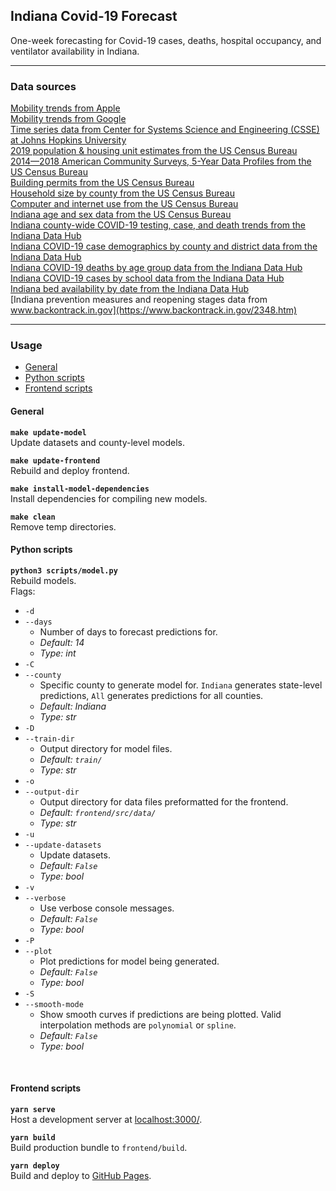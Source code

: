 ## Indiana Covid-19 Forecast

One-week forecasting for Covid-19 cases, deaths, hospital occupancy, and ventilator availability in Indiana.

--------------------------

### Data sources
[Mobility trends from Apple](https://covid19.apple.com/mobility) <br />
[Mobility trends from Google](https://www.google.com/covid19/mobility/) <br />
[Time series data from Center for Systems Science and Engineering (CSSE) at Johns Hopkins University](https://github.com/CSSEGISandData/COVID-19) <br />
[2019 population & housing unit estimates from the US Census Bureau](https://www.census.gov/programs-surveys/popest.html) <br />
[2014—2018 American Community Surveys, 5-Year Data Profiles from the US Census Bureau](https://www.census.gov/acs/www/data/data-tables-and-tools/data-profiles/2018/) <br />
[Building permits from the US Census Bureau](https://www.census.gov/construction/bps/) <br />
[Household size by county from the US Census Bureau](https://www.census.gov/topics/families.html) <br />
[Computer and internet use from the US Census Bureau](https://www.census.gov/topics/population/computer-internet.html) <br />
[Indiana age and sex data from the US Census Bureau](https://www.census-charts.com/ASC/Indiana.html) <br />
[Indiana county-wide COVID-19 testing, case, and death trends from the Indiana Data Hub](https://hub.mph.in.gov/dataset/covid-19-county-wide-test-case-and-death-trends/resource/afaa225d-ac4e-4e80-9190-f6800c366b58) <br />
[Indiana COVID-19 case demographics by county and district data from the Indiana Data Hub](https://hub.mph.in.gov/dataset/covid-19-case-demographics-by-county/resource/9ae4b185-b81d-40d5-aee2-f0e30405c162) <br />
[Indiana COVID-19 deaths by age group data from the Indiana Data Hub](https://hub.mph.in.gov/dataset/covid-19-deaths-by-date-by-age-group) <br />
[Indiana COVID-19 cases by school data from the Indiana Data Hub](https://hub.mph.in.gov/dataset/covid-19-cases-by-school/resource/39239f34-11ff-4dfc-9b9a-a408b0399458) <br />
[Indiana bed availability by date from the Indiana Data Hub](https://hub.mph.in.gov/dataset/covid-19-bed-and-vent-usage-by-day/resource/0c00f7b6-05b0-4ebe-8722-ccf33e1a314f) <br />
[Indiana prevention measures and reopening stages data from www.backontrack.in.gov](https://www.backontrack.in.gov/2348.htm)

--------------------------

### Usage
- [General](#general)
- [Python scripts](#python_scripts)
- [Frontend scripts](#frontend_scripts)

<a name="general"></a>

#### General

**`make update-model`** <br/>
Update datasets and county-level models.
<br/>

**`make update-frontend`** <br/>
Rebuild and deploy frontend.
<br/>

**`make install-model-dependencies`** <br/>
Install dependencies for compiling new models.
<br/>

**`make clean`** <br/>
Remove temp directories.
<br/>

<a name="python_scripts"></a>

#### Python scripts

**`python3 scripts/model.py`**<br/>
Rebuild models. <br/>
Flags:
- `-d`
- `--days`
  - Number of days to forecast predictions for.
  - _Default: 14_
  - _Type: int_
- `-C`
- `--county`
  - Specific county to generate model for. `Indiana` generates state-level predictions, `All` generates predictions for all counties.
  - _Default: Indiana_
  - _Type: str_
- `-D`
- `--train-dir`
  - Output directory for model files.
  - _Default: `train/`_
  - _Type: str_
- `-o`
- `--output-dir`
  - Output directory for data files preformatted for the frontend.
  - _Default: `frontend/src/data/`_
  - _Type: str_
- `-u`
- `--update-datasets`
  - Update datasets.
  - _Default: `False`_
  - _Type: bool_
- `-v`
- `--verbose`
  - Use verbose console messages.
  - _Default: `False`_
  - _Type: bool_
- `-P`
- `--plot`
  - Plot predictions for model being generated.
  - _Default: `False`_
  - _Type: bool_
- `-S`
- `--smooth-mode`
  - Show smooth curves if predictions are being plotted. Valid interpolation methods are `polynomial` or `spline`.
  - _Default: `False`_
  - _Type: bool_
<br/>

<a name="frontend_scripts"></a>

#### Frontend scripts

**`yarn serve`** <br/>
Host a development server at [localhost:3000/](localhost:3000/).
<br/>

**`yarn build`** <br/>
Build production bundle to `frontend/build`.
<br/>

**`yarn deploy`** <br/>
Build and deploy to [GitHub Pages](https://nbennett320.github.io/indiana-covid19-forecast/).
<br/>
